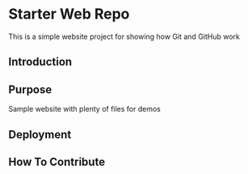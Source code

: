 # Starter Web Repo

This is a simple website project for showing how Git and GitHub work

## Introduction

## Purpose

Sample website with plenty of files for demos

## Deployment

## How To Contribute 